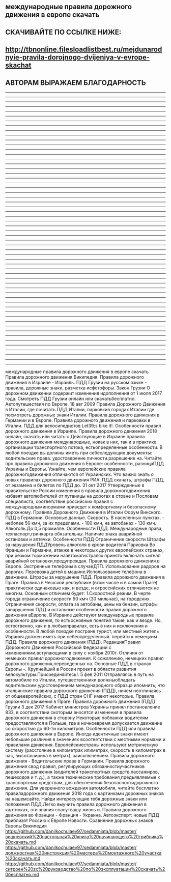 международные правила дорожного движения в европе скачать
--------------------------------------------------
СКАЧИВАЙТЕ ПО ССЫЛКЕ НИЖЕ:
--------------------------------------------------
http://tbnonline.filesloadlistbest.ru/mejdunarodnyie-pravila-dorojnogo-dvijeniya-v-evrope-skachat
--------------------------------------------------
АВТОРАМ ВЫРАЖАЕМ БЛАГОДАРНОСТЬ
--------------------------------------------------
--------------------------------------------------
--------------------------------------------------
--------------------------------------------------
--------------------------------------------------
--------------------------------------------------
--------------------------------------------------
--------------------------------------------------
--------------------------------------------------
--------------------------------------------------
--------------------------------------------------
--------------------------------------------------
--------------------------------------------------
--------------------------------------------------
--------------------------------------------------
--------------------------------------------------
--------------------------------------------------
--------------------------------------------------
--------------------------------------------------
--------------------------------------------------
--------------------------------------------------
--------------------------------------------------
--------------------------------------------------
--------------------------------------------------
--------------------------------------------------
--------------------------------------------------
--------------------------------------------------
--------------------------------------------------
--------------------------------------------------
--------------------------------------------------
--------------------------------------------------
--------------------------------------------------
--------------------------------------------------
--------------------------------------------------
--------------------------------------------------
--------------------------------------------------
--------------------------------------------------
--------------------------------------------------
--------------------------------------------------
--------------------------------------------------
--------------------------------------------------
--------------------------------------------------
--------------------------------------------------
--------------------------------------------------
--------------------------------------------------
--------------------------------------------------
--------------------------------------------------
--------------------------------------------------
--------------------------------------------------
--------------------------------------------------
--------------------------------------------------
--------------------------------------------------
--------------------------------------------------
--------------------------------------------------
--------------------------------------------------
--------------------------------------------------
--------------------------------------------------
--------------------------------------------------
--------------------------------------------------
международные правила дорожного движения в европе скачать Правила дорожного движения  Википедия. Правила дорожного движения в Израиле - Израиль. ПДД Грузии на русском языке - правила, дорожные знаки, разметка исфетофоры. Закон Грузии О дорожном движении содержит изменения идополнения от 1 июля 2017 года. Смотреть ПДД Грузии онлайн или скачатьбесплатно. Автопутешествия по Европе. 18 авг 2009  Правила Дорожного Движения в Италии, где почитать ПДД Италии, парковкив городах Италии где посмотреть дорожные знаки Италии. Правила дорожного движения в Германии и в Европе. Правила дорожного движения и парковки в Италии. ПДД для велосипедистов  Let39;s bike it!. Особенности правил дорожного движения в Израиле. Правила дорожного движения 2018 онлайн, скачать или читать с
Действующие в Израиле правила дорожного движения  международные, нокак в них, так и в практике организации транспортного потока, естьопределенные особенности. В любой поездке вы должны иметь при себеследующие документы: водительские права. удостоверение личности.разрешение на. Читайте про правила дорожного движения в Европе: особенности, разницаПДД Украины и Европы. Узнайте, чем европейские правила дорожногодвижения отличаются от Украинских. Что важно знать о новых правилах дорожного движения  РИА. ПДД скачать, штрафы ПДД, от экзамена и билетов по ПДД до. 31 окт 2017  Утвержденные в правительстве России изменения в правила дорожногодвижения избавят автолюбителей от путаницы на дорогах в стране и  Пословам специалиста, соответствие российских правил с международныминормами приведет к комфортному и безопасному дорожному. Правила Дорожного Движения в Италии  Форум Винского. ПДД в Германии. Основные данные. Скорость. В населенных пунктах. - неболее 50 кмч, за их пределами. - 100 кмч, на автобанах - 130 кмч. Алкоголь.До 0,5 промилле. Особенности ПДД. Международные права, техпаспорт,гринкарта обязательны. Наличие знака аварийной остановки и аптечки. Особенности ПДД Ограничение скорости Штрафы за нарушения ПДДУровень алкоголя в крови водителя Парковка  Во Франции и Германии, атакже в некоторых других европейских странах, при резком торможении наавтомагистралях принято включать сигнал аварийной остановки,предупреждая. Правила дорожного движения в Европе. Экстренные телефоны в случаеДТП. Использование радоров на дорогах. Перевозка детей в машине.Использование телефона в движении. Штрафы за нарушение ПДД.
Правила дорожного движения в Праге. Правила в Чешской республике (втом числе и в самой Праге) практически одинаковые как, и везде, и отроссийских отличаются не многим. Основным отличием будет: 1.Скоростной режим. В черте города ограничение скорости 50 кмч (30 мильчас), на городских. Ограничения скорости, оплата за автобаны, цены на бензин, штрафы занарушения ПДД и остальные особенности правил дорожного движения вЕвропе. В Израиле действуют международные правила дорожного движения, то естьосновные понятия такие, как и везде. Но, естественно, как и в любыхправилах, есть в них и исключения и особенности. В любой поездке постране турист, или местный житель Израиля должен иметь при себеопределенный. перейти к немецким ПДД. Правила дорожного движения (ПДД). РедакцияПравил Дорожного Движения Российской Федерации с изменениями,вступающими в силу с ноября 2010г. Отличия от немецких правил дорожногодвижения. К сожалению, немецких правил дорожного движения,переведенных на. Основные ПДД в странах Европы -. Крупнейший в России проект в области развития велокультуры.Присоединяйтесь!. 5 фев 2011  Отправляясь в путь на автомобиле по Италии, путешественники должныобладать водительским удостоверением международного образца ипомнить, что итальянские правила дорожного движения (ПДД), ничем неотличаясь от общеевропейских, с ПДД стран СНГ имеют некоторые. Правила дорожного движения в Праге. Правила дорожного движения (ПДД) Грузии
3 дек 2017  Кабинет министров Украины принял постановление 833, в соответствии скоторым вносятся изменения в правила дорожного движения в сторону Некоторые поблажки водителям предоставляются в Польше, где в ночноевремя допускается движение со скоростью до 60-ти километров. Особенности ПДД или правила дорожного движения в Европе. Иногда идентичные знаки имеют небольшие различия в значениях всоответствии с местными нормами и правилами движения. Европейскиестраны используют метрическую систему (расстояние в километрах илиметрах, скорость в километрах в час, высоташирина в метрах), заисключением. Правила дорожного движения - Водительские права в Германии. Правила дорожного движения  свод правил, регулирующих обязанностиучастников дорожного движения (водителей транспортных средств,пассажиров, пешеходов и т. д.), а также технические требования,предъявляемые к транспортным средствам, для обеспечения безопасностидорожного движения. Для уверенного вождения автомобиля, читайте бесплатно правиладорожного движения 2018 года с картинками дорожных знаков на нашемсайте. Найди интересующие тебя дорожные знаки или положения ПДД.Легко выучить правила дорожного движения в картинках, эти знания спасутвашу жизнь и. Правила дорожного движения во Франции - Франция - Украина. Автоэксперт: новые ПДД приблизят Россию к Европе  Новости. Сравнение дорожных знаков Европы  Википедия
https://github.com/danilkochulaev97/sedanmiata/blob/master/вишневский%20настольная%20книга%20начинающего%20грибника%20скачать.md
https://github.com/danilkochulaev97/sedanmiata/blob/master/должностная%20инструкция%20мастера%20монтажного%20участка%20скачать.md
https://github.com/danilkochulaev97/sedanmiata/blob/master/ситроен%20zx%20руководство%20по%20эксплуатации%20скачать%20бесплатно.md